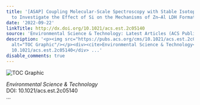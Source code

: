 ```yaml
---
title: '[ASAP] Coupling Molecular-Scale Spectroscopy with Stable Isotope Analyses
  to Investigate the Effect of Si on the Mechanisms of Zn–Al LDH Formation on Al Oxide'
date: '2022-09-22'
linkTitle: http://dx.doi.org/10.1021/acs.est.2c05140
source: 'Environmental Science & Technology: Latest Articles (ACS Publications)'
description: '<p><img src="https://pubs.acs.org/cms/10.1021/acs.est.2c05140/asset/images/medium/es2c05140_0007.gif"
  alt="TOC Graphic"/></p><div><cite>Environmental Science & Technology</cite></div><div>DOI:
  10.1021/acs.est.2c05140</div> ...'
disable_comments: true
---
```

<p><img src="https://pubs.acs.org/cms/10.1021/acs.est.2c05140/asset/images/medium/es2c05140_0007.gif" alt="TOC Graphic"/></p><div><cite>Environmental Science & Technology</cite></div><div>DOI: 10.1021/acs.est.2c05140</div> ...
